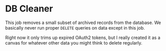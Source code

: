 # DB Cleaner

This job removes a small subset of archived records from the database. We basically never run proper `DELETE` queries on data except in this job.

Right now it only trims up expired OAuth2 tokens, but I really created it as a canvas for whatever other data you might think to delete regularly.
